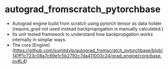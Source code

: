 # autograd_fromscratch_pytorchbase
- Autograd engine build from scratch using pytorch tensor as data holder (require_grad not used instead backpropogation is manually calculated.)
- Its unit tested framework to understand how backpropgation works internally in simplar ways.
- The core [Engine] (https://github.com/sumitdvlp/autograd_fromscratch_pytorchbase/blob/141ff1c723c08a7c69e1c5b2792c7da411003c24/grad_engine/core/base.py#L4) 

